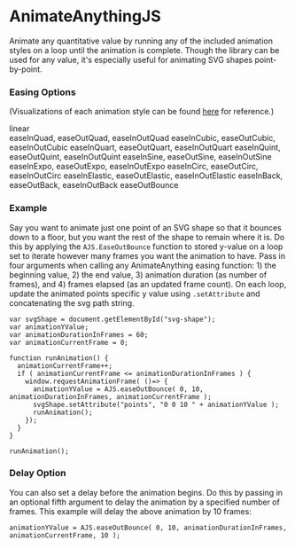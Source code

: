 # AnimateAnythingJS

Animate any quantitative value by running any of the included animation styles on a loop until the animation is complete. Though the library can be used for any value, it's especially useful for animating SVG shapes point-by-point. 


### Easing Options
(Visualizations of each animation style can be found [here](https://easings.net/en) for reference.)

linear			
easeInQuad, easeOutQuad, easeInOutQuad
easeInCubic, easeOutCubic, easeInOutCubic
easeInQuart, easeOutQuart, easeInOutQuart
easeInQuint, easeOutQuint, easeInOutQuint
easeInSine, easeOutSine, easeInOutSine
easeInExpo, easeOutExpo, easeInOutExpo
easeInCirc, easeOutCirc, easeInOutCirc
easeInElastic, easeOutElastic, easeInOutElastic
easeInBack, easeOutBack, easeInOutBack
easeOutBounce


### Example

Say you want to animate just one point of an SVG shape so that it bounces down to a floor, but you want the rest of the shape to remain where it is. Do this by applying the `AJS.EaseOutBounce` function to stored y-value on a loop set to iterate however many frames you want the animation to have. Pass in four arguments when calling any AnimateAnything easing function: 1) the beginning value, 2) the end value, 3) animation duration (as number of frames), and 4) frames elapsed (as an updated frame count). On each loop, update the animated points specific y value using `.setAttribute` and concatenating the svg path string.

```
var svgShape = document.getElementById("svg-shape");
var animationYValue;
var animationDurationInFrames = 60;
var animationCurrentFrame = 0;

function runAnimation() {
  animationCurrentFrame++;
  if ( animationCurrentFrame <= animationDurationInFrames ) {
    window.requestAnimationFrame( ()=> { 
      animationYValue = AJS.easeOutBounce( 0, 10, animationDurationInFrames, animationCurrentFrame );
      svgShape.setAttribute("points", "0 0 10 " + animationYValue );
      runAnimation();
    });
  } 
}

runAnimation();
```

### Delay Option

You can also set a delay before the animation begins. Do this by passing in an optional fifth argument to delay the animation by a specified number of frames. This example will delay the above animation by 10 frames:

```
animationYValue = AJS.easeOutBounce( 0, 10, animationDurationInFrames, animationCurrentFrame, 10 );
```



